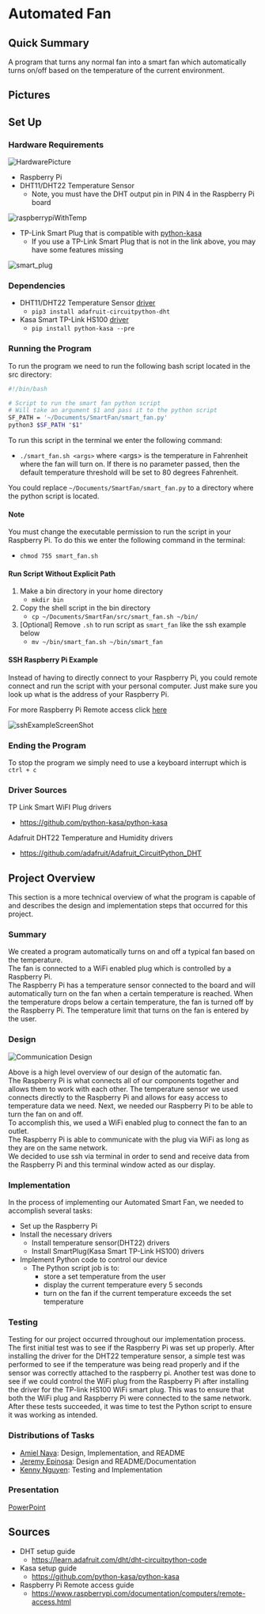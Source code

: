 # Automated Fan

## Quick Summary
A program that turns any normal fan into a smart fan which automatically turns on/off based on the 
temperature of the current environment. 

## Pictures

## Set Up
### Hardware Requirements
![HardwarePicture](/images/hardware.png)

* Raspberry Pi 
* DHT11/DHT22 Temperature Sensor
    * Note, you must have the DHT output pin in PIN 4 in the Raspberry Pi board

![raspberrypiWithTemp](/images/raspbSetup.png)
* TP-Link Smart Plug that is compatible with [python-kasa](https://github.com/python-kasa/python-kasa#supported-devices)
    * If you use a TP-Link Smart Plug that is not in the link above, you may have some features missing

![smart_plug](/images/smartPlug.png)

### Dependencies
* DHT11/DHT22 Temperature Sensor [driver](https://github.com/adafruit/Adafruit_CircuitPython_DHT)
    * `pip3 install adafruit-circuitpython-dht`
* Kasa Smart TP-Link HS100 [driver](https://github.com/python-kasa/python-kasa#supported-devices) 
    * `pip install python-kasa --pre`

### Running the Program
To run the program we need to run the following bash script located in the src directory:
```bash
#!/bin/bash

# Script to run the smart fan python script
# Will take an argument $1 and pass it to the python script
SF_PATH = '~/Documents/SmartFan/smart_fan.py'
python3 $SF_PATH "$1"
```
To run this script in the terminal we enter the following command:
* `./smart_fan.sh <args>` where \<args> is the temperature in Fahrenheit where the fan will turn on.
If there is no parameter passed, then the default temperature threshold will be set to 80 degrees Fahrenheit.

You could replace `~/Documents/SmartFan/smart_fan.py` to a directory where the python script is located.

#### Note
You must change the executable permission to run the script in your Raspberry Pi. To do this we enter the following
command in the terminal:
* `chmod 755 smart_fan.sh`

#### Run Script Without Explicit Path 
1. Make a bin directory in your home directory 
    * `mkdir bin`
2. Copy the shell script in the bin directory 
    * `cp ~/Documents/SmartFan/src/smart_fan.sh ~/bin/`
3. [Optional] Remove `.sh` to run script as `smart_fan` like the ssh example below
    * `mv ~/bin/smart_fan.sh ~/bin/smart_fan`

#### SSH Raspberry Pi Example
Instead of having to directly connect to your Raspberry Pi, you could remote connect and run the script with
your personal computer. Just make sure you look up what is the address of your Raspberry Pi.

For more Raspberry Pi Remote access click [here](https://www.raspberrypi.com/documentation/computers/remote-access.html)

![sshExampleScreenShot](/images/sshExample.png)



### Ending the Program
To stop the program we simply need to use a keyboard interrupt which is `ctrl + c`

### Driver Sources
TP Link  Smart WiFI Plug drivers
* https://github.com/python-kasa/python-kasa

Adafruit DHT22 Temperature and Humidity drivers
* https://github.com/adafruit/Adafruit_CircuitPython_DHT

## Project Overview
This section is a more technical overview of what the program is capable of and describes the design and implementation steps 
that occurred for this project.

### Summary 
We created a program automatically turns on and off a typical fan based on the temperature.  
The fan is connected to a WiFi enabled plug which is controlled by a Raspberry Pi.  
The Raspberry Pi has a temperature sensor connected to the board and will automatically turn on the fan when a certain 
temperature is reached.  When the temperature drops below a certain temperature, the fan is turned off by the 
Raspberry Pi.  The temperature limit that turns on the fan is entered by the user.

### Design
![Communication Design](/images/inputOutput.png)

Above is a high level overview of our design of the automatic fan.  
The Raspberry Pi is what connects all of our components together and allows them to work with each other.
The temperature sensor we used connects directly to the Raspberry Pi and allows for easy access to temperature data we 
need. Next, we needed our Raspberry Pi to be able to turn the fan on and off.  
To accomplish this, we used a WiFi enabled plug to connect the fan to an outlet.  
The Raspberry Pi is able to communicate with the plug via WiFi as long as they are on the same network.  
We decided to use ssh via terminal in order to send and receive data from the Raspberry Pi and this terminal window 
acted as our display.

### Implementation
In the process of implementing our Automated Smart Fan, we needed to accomplish several tasks:
* Set up the Raspberry Pi 
* Install the necessary drivers
    * Install temperature sensor(DHT22) drivers 
    * Install SmartPlug(Kasa Smart TP-Link HS100) drivers
* Implement Python code to control our device
    * The Python script job is to:
        * store a set temperature from the user
        * display the current temperature every 5 seconds
        * turn on the fan if the current temperature exceeds the set temperature

### Testing
Testing for our project occurred throughout our implementation process.
The first initial test was to see if the Raspberry Pi was set up properly.
After installing the driver for the DHT22 temperature sensor, a simple test was performed to see if 
the temperature was being read properly and if the sensor was correctly attached to the raspberry pi.
Another test was done to see if we could control the WiFi plug from the Raspberry Pi after installing the driver for 
the TP-link HS100 WiFi smart plug. This was to ensure that both the WiFi plug and Raspberry Pi were connected to the same network. After these tests succeeded, it was time to test the Python script to ensure it was working as intended.

### Distributions of Tasks
* [Amiel Nava](https://github.com/AmielCyber): Design, Implementation, and README
* [Jeremy Epinosa](https://github.com/Heremy): Design and README/Documentation
* [Kenny Nguyen](https://github.com/kennydn99): Testing and Implementation

### Presentation
[PowerPoint](https://sdsuedu-my.sharepoint.com/:p:/g/personal/anavaestrada0616_sdsu_edu/ERKi39_RYiZKnm6AUvxMrmABWbPsMZmKsm4hvtx4Jfkr2A?e=7qy4wa)

## Sources
* DHT setup guide
    * https://learn.adafruit.com/dht/dht-circuitpython-code
* Kasa setup guide
    * https://github.com/python-kasa/python-kasa
* Raspberry Pi Remote access guide
    * https://www.raspberrypi.com/documentation/computers/remote-access.html

